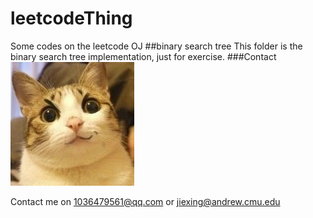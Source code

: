# leetcodeThing
Some codes on the leetcode OJ
##binary search tree
This folder is the binary search tree implementation, just for exercise.
###Contact
![My icon](https://github.com/guojiex/leetcodeThing/blob/master/img/catIcon.jpg?raw=true "Jiexin Guo")

Contact me on <1036479561@qq.com> or <jiexing@andrew.cmu.edu> 